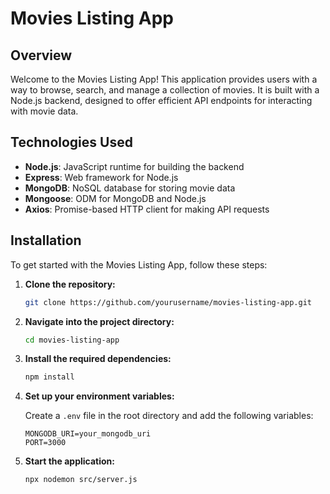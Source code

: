 # Movies Listing App

## Overview

Welcome to the Movies Listing App! This application provides users with a way to browse, search, and manage a collection of movies. It is built with a Node.js backend, designed to offer efficient API endpoints for interacting with movie data.

## Technologies Used

- **Node.js**: JavaScript runtime for building the backend
- **Express**: Web framework for Node.js
- **MongoDB**: NoSQL database for storing movie data
- **Mongoose**: ODM for MongoDB and Node.js
- **Axios**: Promise-based HTTP client for making API requests

## Installation

To get started with the Movies Listing App, follow these steps:

1. **Clone the repository:**

   ```bash
   git clone https://github.com/yourusername/movies-listing-app.git
   ```

2. **Navigate into the project directory:**

   ```bash
   cd movies-listing-app
   ```

3. **Install the required dependencies:**

   ```bash
   npm install
   ```

4. **Set up your environment variables:**

   Create a `.env` file in the root directory and add the following variables:

   ```
   MONGODB_URI=your_mongodb_uri
   PORT=3000
   ```

5. **Start the application:**

   ```bash
   npx nodemon src/server.js
   ```
